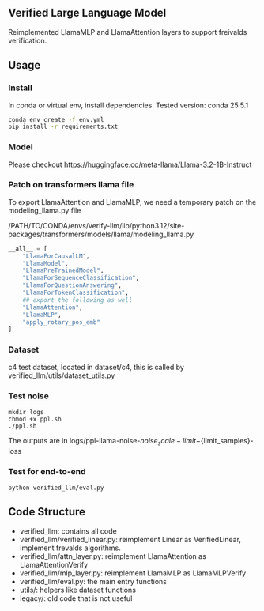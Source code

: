 
## Verified Large Language Model 

Reimplemented LlamaMLP and LlamaAttention layers to support freivalds verification.

## Usage

### Install

In conda or virtual env, install dependencies. Tested version: conda 25.5.1

```bash
conda env create -f env.yml
pip install -r requirements.txt
```

### Model

Please checkout https://huggingface.co/meta-llama/Llama-3.2-1B-Instruct

### Patch on transformers llama file
To export LlamaAttention and LlamaMLP, we need a temporary patch on the modeling_llama.py file

/PATH/TO/CONDA/envs/verify-llm/lib/python3.12/site-packages/transformers/models/llama/modeling_llama.py

```python
__all__ = [
    "LlamaForCausalLM",
    "LlamaModel",
    "LlamaPreTrainedModel",
    "LlamaForSequenceClassification",
    "LlamaForQuestionAnswering",
    "LlamaForTokenClassification",
    ## export the following as well
    "LlamaAttention",
    "LlamaMLP",
    "apply_rotary_pos_emb"
]
```

### Dataset

c4 test dataset, located in dataset/c4, this is called by verified_llm/utils/dataset_utils.py

### Test noise  
```
mkdir logs
chmod +x ppl.sh
./ppl.sh
```
The outputs are in logs/ppl-llama-noise-${noise_scale}-limit-${limit_samples}-loss

### Test for end-to-end 

```
python verified_llm/eval.py
```

## Code Structure

- verified_llm: contains all code
- verified_llm/verified_linear.py: reimplement Linear as VerifiedLinear, implement frevalds algorithms.
- verified_llm/attn_layer.py: reimplement LlamaAttention as LlamaAttentionVerify
- verified_llm/mlp_layer.py: reimplement LlamaMLP as LlamaMLPVerify
- verified_llm/eval.py: the main entry functions
- utils/: helpers like dataset functions
- legacy/: old code that is not useful

